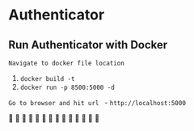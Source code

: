 # Authenticator



## Run Authenticator with Docker
 
 `Navigate to docker file location` 
 <ol>
    <li><code>docker build -t <image_name> <username/App-Name> </code></li>
    <li><code>docker run -p 8500:5000 -d <image_name> </image_name></code></li>
 </ol>
 
 <code>Go to browser and hit url  </code> - `http://localhost:5000`
 
 🎉 :tada: 🎉 :tada: 🎉 :tada: 🎉 :tada: 🎉 :tada: 🎉 :tada: 🎉 :tada: 
 